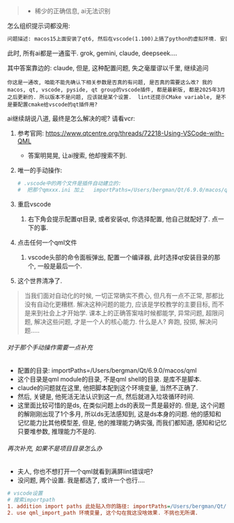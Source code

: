 > * 稀少的正确信息, ai无法识别

怎么组织提示词都没用: 

```md
问题描述: macos15上面安装了qt6, 然后在vscode(1.100)上搞了python的虚拟环境. 安装了pyside6, 跑qml.   插件使用Qt group的qt extension pack(1.2), id: theqtcompany.qt, 此时打开任意qml, lint报错:  Failed to import QtQuick, 此种问题一般会出现在插件供应商的论坛或者git issue中, stackoverflow应该也有解决方案, 请帮忙搜索下.
```

此时, 所有ai都是一通蛮干. grok, gemini, claude, deepseek....

其中答案靠边的: claude, 但是, 这种配置问题, 失之毫厘谬以千里, 继续追问

```
你这是一通改, 咱能不能先确认下相关参数是否真的有问题, 是否真的需要这么改? 我的macos, qt, vscode, pyside, qt group的vscode插件, 都是最新版, 都是2025年3月之后更新的. 所以版本不是问题, 应该就是某个设置.  lint还提示CMake variable, 是不是要配置cmake给vscode的qt插件用?
```

ai继续胡说八道, 最终是怎么解决的呢? 请看vcr:

1. 参考官网: https://www.qtcentre.org/threads/72218-Using-VSCode-with-QML

   * 答案明晃晃, 让ai搜索, 他却搜索不到.

2. 唯一的手动操作:

   ```sh
   # .vscode中的两个文件是插件自动建立的: 
   #  把那个qmxxx.ini 加上   importPaths=/Users/bergman/Qt/6.9.0/macos/qml
   ```

3. 重启vscode

   1. 右下角会提示配置qt目录, 或者安装qt, 你选择配置, 他自己就配好了. 点一下的事.

4. 点击任何一个qml文件

   1. vscode头部的命令面板弹出, 配置一个编译器, 此时选择qt安装目录的那个, 一般是最后一个. 

5. 这个世界清净了. 

> 当我们面对自动化的时候, 一切正常确实不费心, 但凡有一点不正常, 那都比没有自动化更糟糕. 解决这种问题的能力, 应该是学校教学的主要目标, 而不是来到社会上才开始学. 课本上的正确答案啥时候都能学, 异常问题, 超限问题, 解决这些问题, 才是一个人的核心能力. 什么是人? 奔跑, 投掷, 解决问题.....



###### 对于那个手动操作需要一点补充

* 配置的目录: importPaths=/Users/bergman/Qt/6.9.0/macos/qml
* 这个目录是qml module的目录, 不是qml shell的目录. 是库不是脚本.
* claude的问题就在这里, 他把脚本配到这个环境变量, 当然不正确了.
* 然后, 关键是, 他死活无法认识到这一点, 然后就进入垃圾循环时间.
* 这里面比较可惜的是ds, 在类似问题上ds的表现一贯是最好的. 但是, 这个问题的解刚刚出现了1个多月, 所以ds无法感知到, 这是ds本身的问题. 他的感知和记忆能力比其他模型差, 但是, 他的推理能力确实强, 而我们都知道, 感知和记忆只要堆参数, 推理能力不是的. 

###### 再次补充, 如果不是项目目录怎么办

* 夫人, 你也不想打开一个qml就看到满屏lint错误吧?
* 没问题, 两个设置. 我是都选了, 或许一个也行....

```ini
# vscode设置
# 搜索importpath
1. addition import paths 此处贴入你的路径: importPaths=/Users/bergman/Qt/6.9.0/macos/qml
2. use qml_import_path 环境变量, 这个勾在我这没啥效果. 不挑也无所谓.
```


